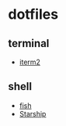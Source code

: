 # dotfiles

## terminal

- [iterm2](https://iterm2.com/)

## shell

- [fish](https://fishshell.com/)
- [Starship](https://starship.rs/ja-JP/)
